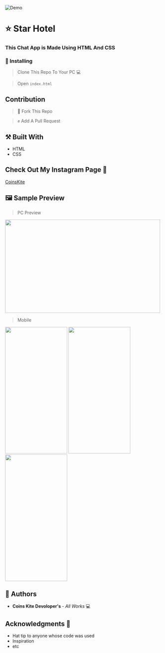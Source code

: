 ![Demo](https://user-images.githubusercontent.com/61349423/97168262-26584700-17ae-11eb-8d30-04dd90ab9f89.png)

# ⭐ Star Hotel 

### This Chat App is Made Using HTML And CSS 

### 📲 Installing 

> Clone This Repo To Your PC 💻

> Open `index.html`

## Contribution

> 🍴 Fork This Repo 

> ✊ Add A Pull Request 

## ⚒️ Built With 

* HTML
* CSS

##  Check Out My Instagram Page 📃

[CoinsKite](https://instagram.com/coinskite)

## 🖼️ Sample Preview

> PC Preview

<img src="https://user-images.githubusercontent.com/73432552/97168487-8ea72880-17ae-11eb-9fed-c3b50bb165d5.png" width="500" height="300">

> Mobile 

<img src="https://user-images.githubusercontent.com/61349423/97250996-19c70380-182d-11eb-9cc7-1f699cd7a4eb.jpg" width="200" height="407"> <img src="https://user-images.githubusercontent.com/61349423/97251001-1af83080-182d-11eb-87cf-0732ec3a3bb2.jpg" width="200" height="407"> <img src="https://user-images.githubusercontent.com/61349423/97251004-1b90c700-182d-11eb-8b8a-c05ff68b394a.jpg" width="200" height="407">

## 📒 Authors 

* **Coins Kite Devoloper's** - *All Works* 💻

##  Acknowledgments 🙏

* Hat tip to anyone whose code was used
* Inspiration
* etc
